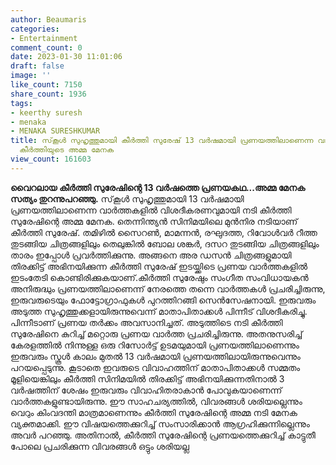 ```yaml
---
author: Beaumaris
categories:
- Entertainment
comment_count: 0
date: 2023-01-30 11:01:06
draft: false
image: ''
like_count: 7150
share_count: 1936
tags:
- keerthy suresh
- menaka
- MENAKA SURESHKUMAR
title: സ്‌കൂൾ സുഹൃത്തുമായി കീർത്തി സുരേഷ് 13 വർഷമായി പ്രണയത്തിലാണെന്ന വാർത്ത, വിശദീകരണവുമായി
  കീർത്തിയുടെ അമ്മ മേനക
view_count: 161603
---
```


**വൈറലായ കീർത്തി സുരേഷിന്റെ 13 വർഷത്തെ പ്രണയകഥ...അമ്മ മേനക സത്യം തുറന്നുപറഞ്ഞു.** സ്‌കൂൾ സുഹൃത്തുമായി 13 വർഷമായി പ്രണയത്തിലാണെന്ന വാർത്തകളിൽ വിശദീകരണവുമായി നടി കീർത്തി സുരേഷിന്റെ അമ്മ മേനക. തെന്നിന്ത്യൻ സിനിമയിലെ മുൻനിര നടിയാണ് കീർത്തി സുരേഷ്. തമിഴിൽ സൈറൺ, മാമന്നൻ, രഘുദത്ത, റിവോൾവർ റീത്ത തുടങ്ങിയ ചിത്രങ്ങളിലും തെലുങ്കിൽ ബോല ശങ്കർ, ദസറ തുടങ്ങിയ ചിത്രങ്ങളിലും താരം ഇപ്പോൾ പ്രവർത്തിക്കുന്നു. അങ്ങനെ അര ഡസൻ ചിത്രങ്ങളുമായി തിരക്കിട്ട് അഭിനയിക്കുന്ന കീർത്തി സുരേഷ് ഇടയ്ക്കിടെ പ്രണയ വാർത്തകളിൽ ഇടംതേടി കൊണ്ടിരിക്കുകയാണ്.കീർത്തി സുരേഷും സംഗീത സംവിധായകൻ അനിരുദ്ധും പ്രണയത്തിലാണെന്ന് നേരത്തെ തന്നെ വാർത്തകൾ പ്രചരിച്ചിരുന്നു, ഇരുവരുടെയും ഫോട്ടോഗ്രാഫുകൾ പുറത്തിറങ്ങി സെൻസേഷനായി. ഇരുവരും അടുത്ത സുഹൃത്തുക്കളായിരുന്നുവെന്ന് മാതാപിതാക്കൾ പിന്നീട് വിശദീകരിച്ചു. പിന്നീടാണ് പ്രണയ തർക്കം അവസാനിച്ചത്. അടുത്തിടെ നടി കീർത്തി സുരേഷിനെ കുറിച്ച് മറ്റൊരു പ്രണയ വാർത്ത പ്രചരിച്ചിരുന്നു. അതനുസരിച്ച് കേരളത്തിൽ നിന്നുള്ള ഒരു റിസോർട്ട് ഉടമയുമായി പ്രണയത്തിലാണെന്നും ഇരുവരും സ്കൂൾ കാലം മുതൽ 13 വർഷമായി പ്രണയത്തിലായിരുന്നുവെന്നും പറയപ്പെടുന്നു. കൂടാതെ ഇവരുടെ വിവാഹത്തിന് മാതാപിതാക്കൾ സമ്മതം മൂളിയെങ്കിലും കീർത്തി സിനിമയിൽ തിരക്കിട്ട് അഭിനയിക്കുന്നതിനാൽ 3 വർഷത്തിന് ശേഷം ഇരുവരും വിവാഹിതരാകാൻ പോവുകയാണെന്ന് വാർത്തകളുണ്ടായിരുന്നു. ഈ സാഹചര്യത്തിൽ, വിവരങ്ങൾ ശരിയല്ലെന്നും വെറും കിംവദന്തി മാത്രമാണെന്നും കീർത്തി സുരേഷിന്റെ അമ്മ നടി മേനക വ്യക്തമാക്കി. ഈ വിഷയത്തെക്കുറിച്ച് സംസാരിക്കാൻ ആഗ്രഹിക്കുന്നില്ലെന്നും അവർ പറഞ്ഞു. അതിനാൽ, കീർത്തി സുരേഷിന്റെ പ്രണയത്തെക്കുറിച്ച് കാട്ടുതീ പോലെ പ്രചരിക്കുന്ന വിവരങ്ങൾ ഒട്ടും ശരിയല്ല &nbsp;